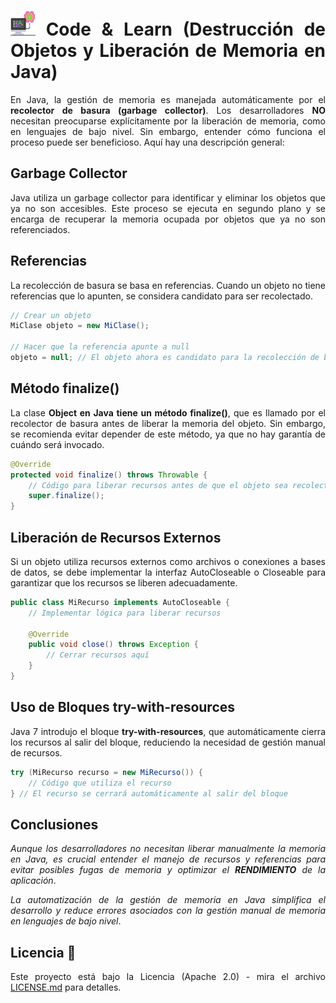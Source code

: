 <div align="justify">

# <img src=../../../../images/computer.png width="40"> Code & Learn (Destrucción de Objetos y Liberación de Memoria en Java)

En Java, la gestión de memoria es manejada automáticamente por el __recolector de basura (garbage collector)__. Los desarrolladores __NO__ necesitan preocuparse explícitamente por la liberación de memoria, como en lenguajes de bajo nivel. Sin embargo, entender cómo funciona el proceso puede ser beneficioso. Aquí hay una descripción general:

## Garbage Collector

Java utiliza un garbage collector para identificar y eliminar los objetos que ya no son accesibles. Este proceso se ejecuta en segundo plano y se encarga de recuperar la memoria ocupada por objetos que ya no son referenciados.

## Referencias

La recolección de basura se basa en referencias. Cuando un objeto no tiene referencias que lo apunten, se considera candidato para ser recolectado.

```java
// Crear un objeto
MiClase objeto = new MiClase();

// Hacer que la referencia apunte a null
objeto = null; // El objeto ahora es candidato para la recolección de basura
```

## Método finalize()

La clase __Object en Java tiene un método finalize()__, que es llamado por el recolector de basura antes de liberar la memoria del objeto. Sin embargo, se recomienda evitar depender de este método, ya que no hay garantía de cuándo será invocado.

```java
@Override
protected void finalize() throws Throwable {
    // Código para liberar recursos antes de que el objeto sea recolectado
    super.finalize();
}
```

## Liberación de Recursos Externos

Si un objeto utiliza recursos externos como archivos o conexiones a bases de datos, se debe implementar la interfaz AutoCloseable o Closeable para garantizar que los recursos se liberen adecuadamente.

```java
public class MiRecurso implements AutoCloseable {
    // Implementar lógica para liberar recursos

    @Override
    public void close() throws Exception {
        // Cerrar recursos aquí
    }
}
```

## Uso de Bloques try-with-resources

Java 7 introdujo el bloque __try-with-resources__, que automáticamente cierra los recursos al salir del bloque, reduciendo la necesidad de gestión manual de recursos.

```java
try (MiRecurso recurso = new MiRecurso()) {
    // Código que utiliza el recurso
} // El recurso se cerrará automáticamente al salir del bloque
```

## Conclusiones

_Aunque los desarrolladores no necesitan liberar manualmente la memoria en Java, es crucial entender el manejo de recursos y referencias para evitar posibles fugas de memoria y optimizar el_ ___RENDIMIENTO___ _de la aplicación_.

_La automatización de la gestión de memoria en Java simplifica el desarrollo y reduce errores asociados con la gestión manual de memoria en lenguajes de bajo nivel_.

## Licencia 📄

Este proyecto está bajo la Licencia (Apache 2.0) - mira el archivo [LICENSE.md](../../../../LICENSE) para detalles.

</div>